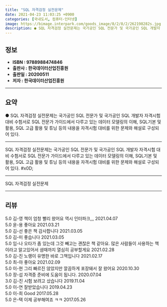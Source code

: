 ```yaml
---
title: "SQL 자격검정 실전문제"
date: 2021-04-23 11:03:25 +0900
categories: [국내도서, 컴퓨터-인터넷]
image: https://bimage.interpark.com/goods_image/8/2/8/2/262198282s.jpg
description: ● SQL 자격검정 실전문제는 국가공인 SQL 전문가 및 국가공인 SQL 개발자 자격시험 대비 수험서로 SQL 전문가 가이드에서 다루고 있는 데이터 모델링의 이해, SQL기본 및 활용, SQL 고급 활용 및 튜닝 등의 내용을 자격시험 대비를 위한 문제와 해설로 구성되어 있다.
---
```


## **정보**

- **ISBN : 9788988474846**
- **출판사 : 한국데이터산업진흥원**
- **출판일 : 20200511**
- **저자 : 한국데이터산업진흥원**

------



## **요약**

●  SQL 자격검정 실전문제는 국가공인 SQL 전문가 및 국가공인 SQL 개발자 자격시험 대비 수험서로 SQL 전문가 가이드에서 다루고 있는 데이터 모델링의 이해, SQL기본 및 활용, SQL 고급 활용 및 튜닝 등의 내용을 자격시험 대비를 위한 문제와 해설로 구성되어 있다.

------

SQL 자격검정 실전문제는 국가공인 SQL 전문가 및 국가공인 SQL 개발자 자격시험 대비 수험서로 SQL 전문가 가이드에서 다루고 있는 데이터 모델링의 이해, SQL기본 및 활용, SQL 고급 활용 및 튜닝 등의 내용을 자격시험 대비를 위한 문제와 해설로 구성되어 있다.  #x0D;

------


SQL 자격검정 실전문제 

------


## **리뷰** 

5.0 김-영 책이 엄청 빨리 왔어요 역시 인터파크,,, 2021.04.07 <br/>5.0 윤-용 좋아요 2021.03.21 <br/>5.0 김-선 좋은 책 감사합니다 2021.03.05 <br/>5.0 김-미 좋습니다 2021.03.05 <br/>5.0 임-나 오타가 좀 있는데 그것 빼고는 괜찮은 책 같아요. 많은 사람들이 사용하는 책이라고 알고있어서 셤때까지 열심히 공부할게요 2021.02.28 <br/>5.0 김-진 노랭이 유명한 바로 그책입니다 2021.02.17 <br/>5.0 최-아 좋아요 2021.02.09 <br/>5.0 이-현 그리 빠르진 않았지만 깔끔하게 포장돼서 잘 왔어요 2020.10.30 <br/>5.0 장-섭 자격증 준비에 도움이 됩니다. 2020.07.04 <br/>3.0 김-진 시험 보려고 샀습니다  2019.11.04 <br/>5.0 이-연 잘받았습니다 2019.04.23 <br/>5.0 이-희 Good 2017.05.28 <br/>5.0 은-택 이제 공부해여죠 ㅋㅋ 2017.05.26 <br/>